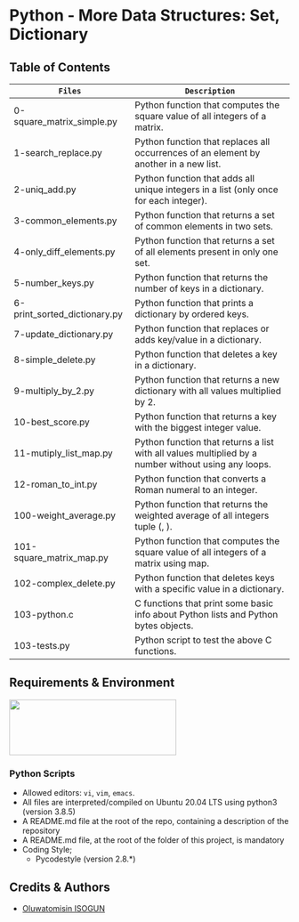 # Python - More Data Structures: Set, Dictionary
## Table of Contents
| **`Files`** | **`Description`** |
| --- | --- |
| 0-square_matrix_simple.py	| Python function that computes the square value of all integers of a matrix. |
| 1-search_replace.py	| Python function that replaces all occurrences of an element by another in a new list. |
| 2-uniq_add.py	| Python function that adds all unique integers in a list (only once for each integer). |
| 3-common_elements.py	| Python function that returns a set of common elements in two sets. |
| 4-only_diff_elements.py	| Python function that returns a set of all elements present in only one set. |
| 5-number_keys.py	| Python function that returns the number of keys in a dictionary. |
| 6-print_sorted_dictionary.py	| Python function that prints a dictionary by ordered keys. |
| 7-update_dictionary.py	| Python function that replaces or adds key/value in a dictionary. |
| 8-simple_delete.py	| Python function that deletes a key in a dictionary. |
| 9-multiply_by_2.py	| Python function that returns a new dictionary with all values multiplied by 2. |
| 10-best_score.py	| Python function that returns a key with the biggest integer value. |
| 11-mutiply_list_map.py	| Python function that returns a list with all values multiplied by a number without using any loops. |
| 12-roman_to_int.py	| Python function that converts a Roman numeral to an integer. |
| 100-weight_average.py	| Python function that returns the weighted average of all integers tuple (, ). |
| 101-square_matrix_map.py | Python function that computes the square value of all integers of a matrix using map. |
| 102-complex_delete.py	| Python function that deletes keys with a specific value in a dictionary. |
| 103-python.c	| C functions that print some basic info about Python lists and Python bytes objects. |
| 103-tests.py | Python script to test the above C functions. |



## Requirements & Environment
<img src="https://alx-apply.hbtn.io/brand_alx/share_image_2019.jpg" width="300" height="100" />

### Python Scripts
- Allowed editors: `vi`, `vim`, `emacs`.
- All files are interpreted/compiled on Ubuntu 20.04 LTS using python3 (version 3.8.5)
- A README.md file at the root of the repo, containing a description of the repository
- A README.md file, at the root of the folder of this project, is mandatory
- Coding Style;
  - Pycodestyle (version 2.8.*)

## Credits & Authors
- [Oluwatomisin ISOGUN](https://github.com/TosinISOGUN)
